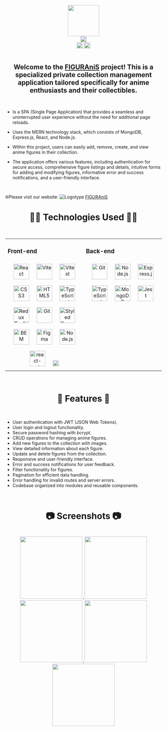 <div align="center">
  <img src="https://i.ibb.co/982xrGy/Logo-y-letras-transparente-sin-com.png" align="center" height="100" />
</div>
<div align="center">
  <img src="https://sonarcloud.io/images/project_badges/sonarcloud-black.svg" align="center" height="20" />
</div>
<div align="center">
  <img src="https://sonarcloud.io/api/project_badges/measure?project=RubenRaMar_Figuranis&metric=alert_status" align="center" height="20" />
  <img src="https://sonarcloud.io/api/project_badges/measure?project=RubenRaMar_Figuranis&metric=coverage" align="center" height="20" />
</div>

<br/>

## <div align="center">Welcome to the [FIGURAniS](https://figuranis.netlify.app/user/login) project! This is a specialized private collection management application tailored specifically for anime enthusiasts and their collectibles.

<br/>

- Is a SPA (Single Page Application) that provides a seamless and uninterrupted user experience without the need for additional page reloads.

- Uses the MERN technology stack, which consists of MongoDB, Express.js, React, and Node.js.

- Within this project, users can easily add, remove, create, and view anime figures in their collection.

- The application offers various features, including authentication for secure access, comprehensive figure listings and details, intuitive forms for adding and modifying figures, informative error and success notifications, and a user-friendly interface.

<br/>

🌐Please visit our website: ![Logotype](https://i.ibb.co/xJJFLCz/Cuadrado.png) [FIGURAniS](https://figuranis.netlify.app/user/login)</div>

# <div align="center">👨‍💻 Technologies Used 👨‍💻</div>

<br/>

<table><tr><td valign="top" width="50%">

### Front-end

<div align="center">  
<a href="https://reactjs.org/" target="_blank"><img style="margin: 10px" src="https://profilinator.rishav.dev/skills-assets/react-original-wordmark.svg" alt="React" height="50" /></a>  
<a href="https://vitejs.dev/" target="_blank"><img style="margin: 10px" src="https://vitejs.dev/logo-with-shadow.png" alt="Vite" height="50" /></a>  
<a href="https://vitest.dev/" target="_blank"><img style="margin: 10px" src="https://user-images.githubusercontent.com/11247099/145112184-a9ff6727-661c-439d-9ada-963124a281f7.png" alt="Vitest" height="50" /></a>  
<a href="https://www.w3schools.com/css/" target="_blank"><img style="margin: 10px" src="https://profilinator.rishav.dev/skills-assets/css3-original-wordmark.svg" alt="CSS3" height="50" /></a>  
<a href="https://en.wikipedia.org/wiki/HTML5" target="_blank"><img style="margin: 10px" src="https://profilinator.rishav.dev/skills-assets/html5-original-wordmark.svg" alt="HTML5" height="50" /></a> 
<a href="https://www.typescriptlang.org/" target="_blank"><img style="margin: 10px" src="https://profilinator.rishav.dev/skills-assets/typescript-original.svg" alt="TypeScript" height="50" /></a>  
<a href="https://redux-toolkit.js.org/" target="_blank"><img style="margin: 10px" src="https://profilinator.rishav.dev/skills-assets/redux-original.svg" alt="Redux Toolkit" height="50" /></a>  
<a href="https://github.com/" target="_blank"><img style="margin: 10px" src="https://profilinator.rishav.dev/skills-assets/git-scm-icon.svg" alt="Git" height="50" /></a>  
<a href="https://styled-components.com/" target="_blank"><img style="margin: 10px" src="https://profilinator.rishav.dev/skills-assets/styled-components.png" alt="Styled Components" height="50" /></a>  
<a href="http://getbem.com/" target="_blank"><img style="margin: 10px" src="https://profilinator.rishav.dev/skills-assets/bem.svg" alt="BEM" height="50" /></a>  
<a href="https://www.figma.com/" target="_blank"><img style="margin: 10px" src="https://profilinator.rishav.dev/skills-assets/figma-icon.svg" alt="Figma" height="50" /></a>  
<a href="https://nodejs.org/" target="_blank"><img style="margin: 10px" src="https://profilinator.rishav.dev/skills-assets/nodejs-original-wordmark.svg" alt="Node.js" height="50" /></a>  
<a href="https://reactrouter.com/en/main" target="_blank"><img style="margin: 10px" src="https://reactrouter.com/_brand/react-router-mark-color.png" alt="react-router-dom" height="50" /></a>  
<a href="https://reactrouter.com/en/main" target="_blank"><img style="margin: 10px" src="https://upload.wikimedia.org/wikipedia/commons/thumb/d/d1/Axios_%28computer_library%29_logo.svg/1280px-Axios_%28computer_library%29_logo.svg.png" alt="Axios" height="20" /></a>  
</div>

</td><td valign="top" width="50%">

### Back-end

<div align="center">  
<a href="https://github.com/" target="_blank"><img style="margin: 10px" src="https://profilinator.rishav.dev/skills-assets/git-scm-icon.svg" alt="Git" height="50" /></a>  
<a href="https://nodejs.org/" target="_blank"><img style="margin: 10px" src="https://profilinator.rishav.dev/skills-assets/nodejs-original-wordmark.svg" alt="Node.js" height="50" /></a>  
<a href="https://expressjs.com/" target="_blank"><img style="margin: 10px" src="https://profilinator.rishav.dev/skills-assets/express-original-wordmark.svg" alt="Express.js" height="50" /></a>  
<a href="https://www.typescriptlang.org/" target="_blank"><img style="margin: 10px" src="https://profilinator.rishav.dev/skills-assets/typescript-original.svg" alt="TypeScript" height="50" /></a>  
<a href="https://www.mongodb.com/" target="_blank"><img style="margin: 10px" src="https://profilinator.rishav.dev/skills-assets/mongodb-original-wordmark.svg" alt="MongoDB" height="50" /></a>  
<a href="https://www.jestjs.io/" target="_blank"><img style="margin: 10px" src="https://profilinator.rishav.dev/skills-assets/jest.svg" alt="Jest" height="50" /></a>  
</div>

</td></tr></table>

<br/>

# <div align="center">🚀 Features 🚀</div>

<br/>

- User authentication with JWT (JSON Web Tokens).
- User login and logout functionality.
- Secure password hashing with bcrypt.
- CRUD operations for managing anime figures.
- Add new figures to the collection with images.
- View detailed information about each figure.
- Update and delete figures from the collection.
- Responsive and user-friendly interface.
- Error and success notifications for user feedback.
- Filter functionality for figures.
- Pagination for efficient data handling.
- Error handling for invalid routes and server errors.
- Codebase organized into modules and reusable components.

<br/>

# <div align="center">📷 Screenshots 📷</div>

<br/>

<div align="center">
  <a href="https://i.ibb.co/0jdMRmZ/Login.png" target="_blank">
    <img src="https://i.ibb.co/0jdMRmZ/Login.png" style="padding: 2px;" height="200" />
  </a>
  <a href="https://i.ibb.co/K0cD28h/Figures.png" target="_blank">
    <img src="https://i.ibb.co/K0cD28h/Figures.png" style="padding: 2px;" height="200" />
  </a>
  <a href="https://i.ibb.co/FJn7Cpq/Pagination.png" target="_blank">
    <img src="https://i.ibb.co/FJn7Cpq/Pagination.png" style="padding: 2px;" height="200" />
  </a>
  <a href="https://i.ibb.co/hH2T82B/Detalle.png" target="_blank">
    <img src="https://i.ibb.co/hH2T82B/Detalle.png" style="padding: 2px;" height="200" />
  </a>
  <a href="https://i.ibb.co/tYTH0rz/Modigy.png" target="_blank">
    <img src="https://i.ibb.co/tYTH0rz/Modigy.png" style="padding: 2px;" height="200" />
  </a>
</div>
